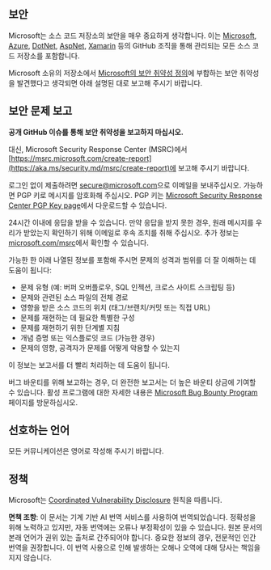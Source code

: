 ## 보안

Microsoft는 소스 코드 저장소의 보안을 매우 중요하게 생각합니다. 이는 [Microsoft](https://github.com/Microsoft), [Azure](https://github.com/Azure), [DotNet](https://github.com/dotnet), [AspNet](https://github.com/aspnet), [Xamarin](https://github.com/xamarin) 등의 GitHub 조직을 통해 관리되는 모든 소스 코드 저장소를 포함합니다.

Microsoft 소유의 저장소에서 [Microsoft의 보안 취약성 정의](https://aka.ms/security.md/definition)에 부합하는 보안 취약성을 발견했다고 생각되면 아래 설명된 대로 보고해 주시기 바랍니다.

## 보안 문제 보고

**공개 GitHub 이슈를 통해 보안 취약성을 보고하지 마십시오.**

대신, Microsoft Security Response Center (MSRC)에서 [https://msrc.microsoft.com/create-report](https://aka.ms/security.md/msrc/create-report)에 보고해 주시기 바랍니다.

로그인 없이 제출하려면 [secure@microsoft.com](mailto:secure@microsoft.com)으로 이메일을 보내주십시오. 가능하면 PGP 키로 메시지를 암호화해 주십시오. PGP 키는 [Microsoft Security Response Center PGP Key page](https://aka.ms/security.md/msrc/pgp)에서 다운로드할 수 있습니다.

24시간 이내에 응답을 받을 수 있습니다. 만약 응답을 받지 못한 경우, 원래 메시지를 우리가 받았는지 확인하기 위해 이메일로 후속 조치를 취해 주십시오. 추가 정보는 [microsoft.com/msrc](https://www.microsoft.com/msrc)에서 확인할 수 있습니다.

가능한 한 아래 나열된 정보를 포함해 주시면 문제의 성격과 범위를 더 잘 이해하는 데 도움이 됩니다:

  * 문제 유형 (예: 버퍼 오버플로우, SQL 인젝션, 크로스 사이트 스크립팅 등)
  * 문제와 관련된 소스 파일의 전체 경로
  * 영향을 받은 소스 코드의 위치 (태그/브랜치/커밋 또는 직접 URL)
  * 문제를 재현하는 데 필요한 특별한 구성
  * 문제를 재현하기 위한 단계별 지침
  * 개념 증명 또는 익스플로잇 코드 (가능한 경우)
  * 문제의 영향, 공격자가 문제를 어떻게 악용할 수 있는지

이 정보는 보고서를 더 빨리 처리하는 데 도움이 됩니다.

버그 바운티를 위해 보고하는 경우, 더 완전한 보고서는 더 높은 바운티 상금에 기여할 수 있습니다. 활성 프로그램에 대한 자세한 내용은 [Microsoft Bug Bounty Program](https://aka.ms/security.md/msrc/bounty) 페이지를 방문하십시오.

## 선호하는 언어

모든 커뮤니케이션은 영어로 작성해 주시기 바랍니다.

## 정책

Microsoft는 [Coordinated Vulnerability Disclosure](https://aka.ms/security.md/cvd) 원칙을 따릅니다.

**면책 조항**:
이 문서는 기계 기반 AI 번역 서비스를 사용하여 번역되었습니다. 정확성을 위해 노력하고 있지만, 자동 번역에는 오류나 부정확성이 있을 수 있습니다. 원본 문서의 본래 언어가 권위 있는 출처로 간주되어야 합니다. 중요한 정보의 경우, 전문적인 인간 번역을 권장합니다. 이 번역 사용으로 인해 발생하는 오해나 오역에 대해 당사는 책임을 지지 않습니다.